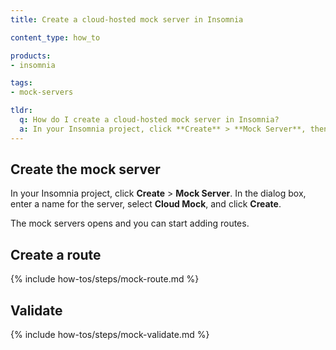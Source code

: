 ```yaml
---
title: Create a cloud-hosted mock server in Insomnia

content_type: how_to

products:
- insomnia

tags:
- mock-servers

tldr:
  q: How do I create a cloud-hosted mock server in Insomnia?
  a: In your Insomnia project, click **Create** > **Mock Server**, then enter a name, select **Cloud Mock** and click **Create**. Once the server is created, click **New Mock Route** and configure the route.
---
```


## Create the mock server

In your Insomnia project, click **Create** > **Mock Server**. In  the dialog box, enter a name for the server, select **Cloud Mock**, and click **Create**.

The mock servers opens and you can start adding routes.

## Create a route

{% include how-tos/steps/mock-route.md %}

## Validate

{% include how-tos/steps/mock-validate.md %}